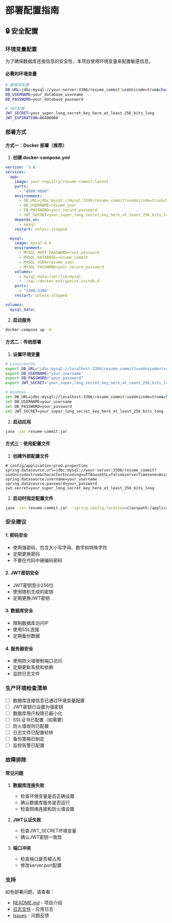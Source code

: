 # 部署配置指南

## 🔒 安全配置

### 环境变量配置

为了确保数据库连接信息的安全性，本项目使用环境变量来配置敏感信息。

#### 必需的环境变量

```bash
# 数据库配置
DB_URL=jdbc:mysql://your-server:3306/resume_commit?useUnicode=true&characterEncoding=utf8&useSSL=false&serverTimezone=Asia/Shanghai&allowPublicKeyRetrieval=true
DB_USERNAME=your_database_username
DB_PASSWORD=your_database_password

# JWT配置
JWT_SECRET=your_super_long_secret_key_here_at_least_256_bits_long
JWT_EXPIRATION=86400000
```

### 部署方式

#### 方式一：Docker 部署（推荐）

1. **创建 docker-compose.yml**
```yaml
version: '3.8'
services:
  app:
    image: your-registry/resume-commit:latest
    ports:
      - "8080:8080"
    environment:
      - DB_URL=jdbc:mysql://mysql:3306/resume_commit?useUnicode=true&characterEncoding=utf8&useSSL=false&serverTimezone=Asia/Shanghai&allowPublicKeyRetrieval=true
      - DB_USERNAME=resume_user
      - DB_PASSWORD=your_secure_password
      - JWT_SECRET=your_super_long_secret_key_here_at_least_256_bits_long
    depends_on:
      - mysql
    restart: unless-stopped

  mysql:
    image: mysql:8.0
    environment:
      - MYSQL_ROOT_PASSWORD=root_password
      - MYSQL_DATABASE=resume_commit
      - MYSQL_USER=resume_user
      - MYSQL_PASSWORD=your_secure_password
    volumes:
      - mysql_data:/var/lib/mysql
      - ./sql:/docker-entrypoint-initdb.d
    ports:
      - "3306:3306"
    restart: unless-stopped

volumes:
  mysql_data:
```

2. **启动服务**
```bash
docker-compose up -d
```

#### 方式二：传统部署

1. **设置环境变量**
```bash
# Linux/macOS
export DB_URL="jdbc:mysql://localhost:3306/resume_commit?useUnicode=true&characterEncoding=utf8&useSSL=false&serverTimezone=Asia/Shanghai&allowPublicKeyRetrieval=true"
export DB_USERNAME="your_username"
export DB_PASSWORD="your_password"
export JWT_SECRET="your_super_long_secret_key_here_at_least_256_bits_long"

# Windows
set DB_URL=jdbc:mysql://localhost:3306/resume_commit?useUnicode=true&characterEncoding=utf8&useSSL=false&serverTimezone=Asia/Shanghai&allowPublicKeyRetrieval=true
set DB_USERNAME=your_username
set DB_PASSWORD=your_password
set JWT_SECRET=your_super_long_secret_key_here_at_least_256_bits_long
```

2. **启动应用**
```bash
java -jar resume-commit.jar
```

#### 方式三：使用配置文件

1. **创建外部配置文件**
```properties
# config/application-prod.properties
spring.datasource.url=jdbc:mysql://your-server:3306/resume_commit?useUnicode=true&characterEncoding=utf8&useSSL=false&serverTimezone=Asia/Shanghai&allowPublicKeyRetrieval=true
spring.datasource.username=your_username
spring.datasource.password=your_password
jwt.secret=your_super_long_secret_key_here_at_least_256_bits_long
```

2. **启动时指定配置文件**
```bash
java -jar resume-commit.jar --spring.config.location=classpath:/application.properties,file:./config/application-prod.properties
```

### 安全建议

#### 1. 密码安全
- 使用强密码，包含大小写字母、数字和特殊字符
- 定期更换密码
- 不要在代码中硬编码密码

#### 2. JWT密钥安全
- JWT密钥至少256位
- 使用随机生成的密钥
- 定期更换JWT密钥

#### 3. 数据库安全
- 限制数据库访问IP
- 使用SSL连接
- 定期备份数据

#### 4. 服务器安全
- 使用防火墙限制端口访问
- 定期更新系统和依赖
- 监控日志文件

### 生产环境检查清单

- [ ] 数据库连接信息已通过环境变量配置
- [ ] JWT密钥已设置为强密钥
- [ ] 数据库用户权限已最小化
- [ ] SSL证书已配置（如需要）
- [ ] 防火墙规则已配置
- [ ] 日志文件已配置轮转
- [ ] 备份策略已制定
- [ ] 监控告警已配置

### 故障排除

#### 常见问题

1. **数据库连接失败**
   - 检查环境变量是否正确设置
   - 确认数据库服务是否运行
   - 检查网络连接和防火墙设置

2. **JWT认证失败**
   - 检查JWT_SECRET环境变量
   - 确认JWT密钥一致性

3. **端口冲突**
   - 检查端口是否被占用
   - 修改server.port配置

### 支持

如有部署问题，请查看：
- [README.md](README.md) - 项目介绍
- [日志文件](logs/) - 应用日志
- [Issues](https://github.com/your-repo/issues) - 问题反馈
